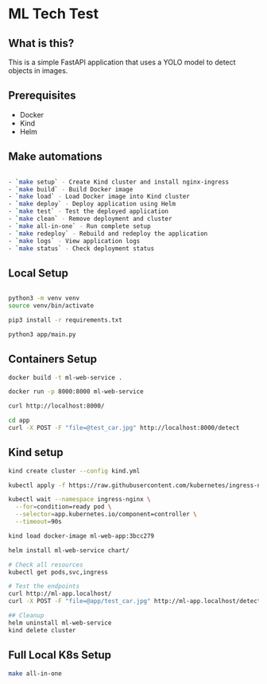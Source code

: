 # ML Tech Test

## What is this?

This is a simple FastAPI application that uses a YOLO model to detect objects in images.

## Prerequisites

- Docker
- Kind
- Helm

## Make automations

```sh

- `make setup` - Create Kind cluster and install nginx-ingress
- `make build` - Build Docker image
- `make load` - Load Docker image into Kind cluster
- `make deploy` - Deploy application using Helm
- `make test` - Test the deployed application
- `make clean` - Remove deployment and cluster
- `make all-in-one` - Run complete setup
- `make redeploy` - Rebuild and redeploy the application
- `make logs` - View application logs
- `make status` - Check deployment status
```

## Local Setup

```bash

python3 -m venv venv
source venv/bin/activate

pip3 install -r requirements.txt

python3 app/main.py
```

## Containers Setup

```sh
docker build -t ml-web-service .

docker run -p 8000:8000 ml-web-service

curl http://localhost:8000/

cd app
curl -X POST -F "file=@test_car.jpg" http://localhost:8000/detect

```

## Kind setup

```bash
kind create cluster --config kind.yml

kubectl apply -f https://raw.githubusercontent.com/kubernetes/ingress-nginx/main/deploy/static/provider/kind/deploy.yaml

kubectl wait --namespace ingress-nginx \
  --for=condition=ready pod \
  --selector=app.kubernetes.io/component=controller \
  --timeout=90s

kind load docker-image ml-web-app:3bcc279

helm install ml-web-service chart/

# Check all resources
kubectl get pods,svc,ingress

# Test the endpoints
curl http://ml-app.localhost/
curl -X POST -F "file=@app/test_car.jpg" http://ml-app.localhost/detect

## Cleanup
helm uninstall ml-web-service
kind delete cluster
```

## Full Local K8s Setup

```sh
make all-in-one
```
